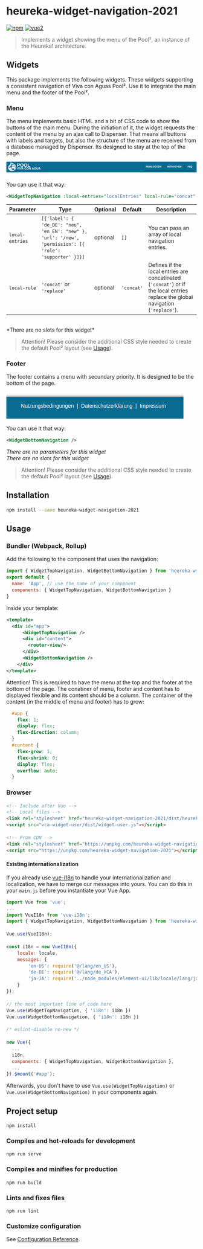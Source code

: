 # heureka-widget-navigation-2021

[![npm](https://img.shields.io/npm/v/heureka-widget-navigation-2021.svg)](https://www.npmjs.com/package/heureka-widget-navigation-2021) [![vue2](https://img.shields.io/badge/vue-2.x-brightgreen.svg)](https://vuejs.org/)

> Implements a widget showing the menu of the Pool², an instance of the Heureka! architecture.

## Widgets
This package implements the following widgets. These widgets supporting a consistent navigation of Viva con Aguas Pool².
Use it to integrate the main menu and the footer of the Pool².

### Menu
The menu implements basic HTML and a bit of CSS code to show the buttons of the main menu. During the initiation of it,
the widget requests the content of the menu by an ajax call to Dispenser. That means all buttons with labels and targets,
but also the structure of the menu are received from a database managed by Dispenser. Its designed to stay at the top
of the page.

![](./public/images/menu.png)

You can use it that way:
```xml
<WidgetTopNavigation :local-entries="localEntries" local-rule="concat" />
```
| Parameter | Type | Optional | Default | Description |
|-----------|------|----------|---------|-------------|
| `local-entries` | `[{'label': { 'de_DE': "neu", 'en_EN': "new" }, 'url': '/new', 'permission': [{ 'role': 'supporter' }]}]` | optional | `[]` | You can pass an array of local navigation entries. |
| `local-rule` | `'concat'` or `'replace'` | optional | `'concat'` | Defines if the local entries are concatinated (`'concat'`) or if the local entries replace the global navigation (`'replace'`). |
<br />
*There are no slots for this widget*

> Attention! Please consider the additional CSS style needed to create the default Pool² layout (see [Usage](#usage)).

### Footer
The footer contains a menu with secundary priority. It is designed to be the bottom of the page.

![](./public/images/footer.png)

You can use it that way:
```xml
<WidgetBottomNavigation />
```
*There are no parameters for this widget*<br />
*There are no slots for this widget*

> Attention! Please consider the additional CSS style needed to create the default Pool² layout (see [Usage](#usage)).

## Installation

```bash
npm install --save heureka-widget-navigation-2021
```

## Usage

### Bundler (Webpack, Rollup)

Add the following to the component that uses the navigation:
```js
import { WidgetTopNavigation, WidgetBottomNavigation } from 'heureka-widget-navigation-2021';
export default {
  name: 'App', // use the name of your component
  components: { WidgetTopNavigation, WidgetBottomNavigation }
}
```

Inside your template:
```xml
<template>
  <div id="app">
      <WidgetTopNavigation />
      <div id="content">
        <router-view/>
      </div>
      <WidgetBottomNavigation />
    </div>
</template>
```

Attention! This is required to have the menu at the top and the footer at the bottom of the page. The conatiner of menu,
footer and content has to displayed flexible and its content should be a column. The container of the content (in the
middle of menu and footer) has to grow:
```css
  #app {
    flex: 1;
    display: flex;
    flex-direction: column;
  }
  #content {
    flex-grow: 1;
    flex-shrink: 0;
    display: flex;
    overflow: auto;
  }
```

### Browser

```html
<!-- Include after Vue -->
<!-- Local files -->
<link rel="stylesheet" href="heureka-widget-navigation-2021/dist/heureka-widget-navigation-2021.css"></link>
<script src="vca-widget-user/dist/widget-user.js"></script>

<!-- From CDN -->
<link rel="stylesheet" href="https://unpkg.com/heureka-widget-navigation-2021/dist/heureka-widget-navigation-2021.css"></link>
<script src="https://unpkg.com/heureka-widget-navigation-2021"></script>
```

#### Existing internationalization
If you already use [vue-i18n](https://www.npmjs.com/package/vue-i18n) to handle your internationalization and localization, we have to merge our messages into
yours. You can do this in your `main.js` before you instantiate your Vue App.

```js
import Vue from 'vue';
...
import VueI18n from 'vue-i18n';
import { WidgetTopNavigation, WidgetBottomNavigation } from 'heureka-widget-navigation-2021' 

Vue.use(VueI18n);

const i18n = new VueI18n({
    locale: locale,
    messages: {
        'en-US': require('@/lang/en_US'),
        'de-DE': require('@/lang/de_VCA'),
        'ja-JA': require('../node_modules/element-ui/lib/locale/lang/ja')
    }
});

// the most important line of code here
Vue.use(WidgetTopNavigation, { 'i18n': i18n })
Vue.use(WidgetBottomNavigation, { 'i18n': i18n })

/* eslint-disable no-new */

new Vue({
  ...
  i18n,
  components: { WidgetTopNavigation, WidgetBottomNavigation },
  ...
}).$mount('#app');
```
Afterwards, you don't have to use `Vue.use(WidgetTopNavigation)` or `Vue.use(WidgetBottomNavigation)` in your components again.

## Project setup
```
npm install
```

### Compiles and hot-reloads for development
```
npm run serve
```

### Compiles and minifies for production
```
npm run build
```

### Lints and fixes files
```
npm run lint
```

### Customize configuration
See [Configuration Reference](https://cli.vuejs.org/config/).
